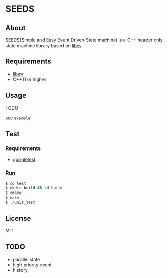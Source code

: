 # SEEDS

## About

SEEDS(Simple and Easy Event Driven State machine) is a C++ header only state machine library based on [libev](http://software.schmorp.de/pkg/libev.html).

## Requirements

* [libev](http://software.schmorp.de/pkg/libev.html)
* C++11 or higher

## Usage

TODO

see `example`

## Test

### Requirements

* [googletest](https://github.com/google/googletest)

### Run

```bash
$ cd test
$ mkdir build && cd build
$ cmake ..
$ make
$ ./unit_test
```

## License

MIT

## TODO

* parallel state
* high priority event
* history

